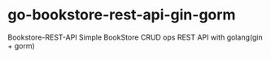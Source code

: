 # go-bookstore-rest-api-gin-gorm
Bookstore-REST-API 
Simple BookStore CRUD ops REST API with golang(gin + gorm)

